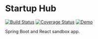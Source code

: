 # Startup Hub
[![Build Status](https://img.shields.io/travis/dlizarra/spring-boot-react-webpack-es6.svg)](https://travis-ci.org/dlizarra/spring-boot-react-webpack-es6)
[![Coverage Status](https://img.shields.io/coveralls/dlizarra/startup-hub.svg)](https://coveralls.io/github/dlizarra/spring-boot-react-webpack-es6?branch=master) 
[![Demo](https://img.shields.io/badge/demo-running-brightgreen.svg)](http://startup-hub.herokuapp.com)

Spring Boot and React sandbox app.


